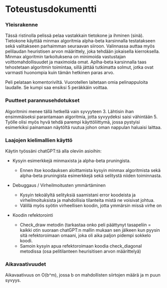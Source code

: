 # Toteustusdokumentti

### Yleisrakenne

Tässä ristinolla pelissä pelaa vastakkain tietokone ja ihminen (sinä). Tietokone käyttää minmax algoritmia alpha-beta karsinnalla testatakseen sekä valitakseen parhaimman seuraavan siiroon. Valinnassa auttaa myös pelilaudan heuristisen arvon määrittely, joka tehdään jokaisella kierroksella. Minmax algoritmin tarkoituksena on minimoida vastustajan voittomahdollisuudet ja maximoida omat. Aplha-beta karsinnalla taas tehostetaan algoritmin toimintaa, sillä jättää tutkimatta solmut, jotka ovat varmasti huonompia kuin tämän hetkinen paras arvo.

Peli pelataan komentoriviltä. Vuorotellen laitetaan omia pelinappuloita laudalle. Se kumpi saa ensiksi 5 peräkkäin voittaa.


### Puutteet parannusehdotukset

Algoritmini menee tällä hetkellä vain syvyyteen 3. Lähtisin ihan ensimmäiseksi parantamaan algoritmia, jotta syvyydeksi saisi vähintään 5.
Työlle olisi myös hyvä tehdä parempi käyttöliittymä, jossa pystyisi esimerkiksi painamaan näytöltä ruutua johon oman nappulan haluaisi laittaa.

### Laajojen kielimallien käyttö

Käytin työssäni chatGPT:tä alla oleviin asioihin:

- Kysyin esimerkkejä minmaxista ja alpha-beta pruningista.
  - Ennen itse koodauksen aloittamista kysyin minmax algoritmista sekä alpha-beta pruningista esimerkkejä sekä selitystä niiden toiminnasta.

- Debuggaus / Virheilmoitusten ymmärtäminen
  - Kysyin tekoälyltä selityksiä saamistani error koodeista ja virheilmoituksista ja mahdollisia tilanteita mistä ne voisivat johtua.
  - Välillä myös syötin virheellisen koodin, jotta ymmärsin missä virhe on

- Koodin refektorointi 
  - Check_draw metodin (tarkastaa onko peli päättynyt tasapeliin = kaikki  otin suoraan chatGPT:n mallin mukaan sen jälkeen kun pyysin sitä refektoroimaan omaani, joka oli aika paljon pidempi sokkelo koodi.
  - Samoin kysyin apua refektoroimaan koodia check_diagonal metodissa (osa pelitilanteen heurisitisen arvon määrittelyä)


### Aikavaativuudet
Aikavaativuus on O(b^m), jossa b on mahdollisten siirtojen määrä ja m puun syvyys.
